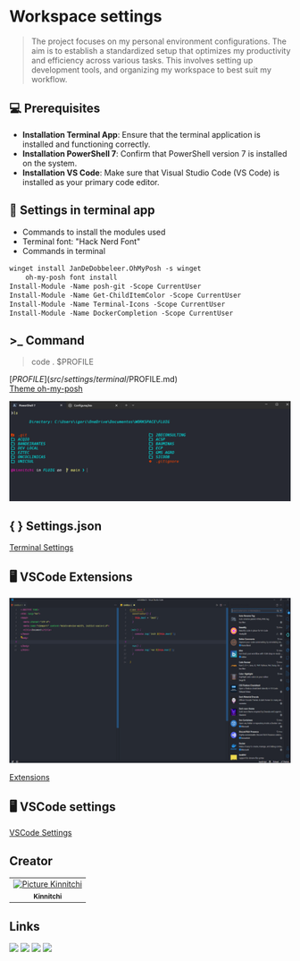 # Workspace settings

> The project focuses on my personal environment configurations. The aim is to establish a standardized setup that optimizes my productivity and efficiency across various tasks. This involves setting up development tools, and organizing my workspace to best suit my workflow.

## 💻 Prerequisites

* **Installation Terminal App**: Ensure that the terminal application is installed and functioning correctly.
* **Installation PowerShell 7**: Confirm that PowerShell version 7 is installed on the system.
* **Installation VS Code**: Make sure that Visual Studio Code (VS Code) is installed as your primary code editor.

## 🚀 Settings in terminal app

* Commands to install the modules used<br>
* Terminal font: "Hack Nerd Font"
* Commands in terminal
```
winget install JanDeDobbeleer.OhMyPosh -s winget
    oh-my-posh font install
Install-Module -Name posh-git -Scope CurrentUser
Install-Module -Name Get-ChildItemColor -Scope CurrentUser
Install-Module -Name Terminal-Icons -Scope CurrentUser
Install-Module -Name DockerCompletion -Scope CurrentUser
```

## >_ Command

> code . $PROFILE

[$PROFILE](src/settings/terminal/$PROFILE.md)<br>
[Theme oh-my-posh](src/theme/kinnitchi.omp.json)

<img src="src/images/terminal-app.png" alt="Terminal">

## { } Settings.json
[Terminal Settings](src/settings/terminal/terminal-settings.json)

## 🖥️ VSCode Extensions

<img src="src/images/VSCode.png" alt="VSCode">

[Extensions](src/settings/vscode/extension.md)

## 🖥️ VSCode settings
[VSCode Settings](src/settings/vscode/settings.json)

##  Creator
<table>
  <tr>
    <td align="center">
      <a href="#">
        <img src="https://avatars3.githubusercontent.com/u/79287925" width="100px;" alt="Picture Kinnitchi"/><br>
        <sub>
          <b>Kinnitchi</b>
        </sub>
      </a>
    </td>
  </tr>
</table>

## Links

<a href="https://www.youtube.com/channel/UCo-u0Q45LwQ238a4p1kaPgg" target="_blank"><img src="https://img.shields.io/badge/YouTube-FF0000?style=for-the-badge&logo=youtube&logoColor=white" target="_blank"></a>
<a href="https://www.instagram.com/kinnitchi" target="_blank"><img src="https://img.shields.io/badge/-Instagram-%23E4405F?style=for-the-badge&logo=instagram&logoColor=white" target="_blank"></a>
<a href="https://www.twitch.tv/kinnitchi" target="_blank"><img src="https://img.shields.io/badge/Twitch-9146FF?style=for-the-badge&logo=twitch&logoColor=white" target="_blank"></a> 
<a href="https://www.linkedin.com/in/kinnitchi" target="_blank"><img src="https://img.shields.io/badge/-LinkedIn-%230077B5?style=for-the-badge&logo=linkedin&logoColor=white" target="_blank"></a> 